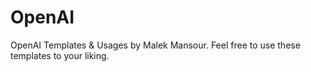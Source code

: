 # OpenAI
OpenAI Templates &amp; Usages by Malek Mansour. Feel free to use these templates to your liking.
